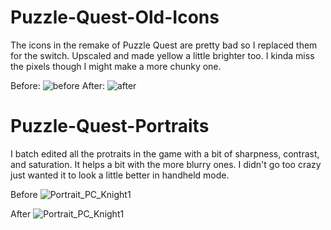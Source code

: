 # Puzzle-Quest-Old-Icons
The icons in the remake of Puzzle Quest are pretty bad so I replaced them for the switch. Upscaled and made yellow a little brighter too. I kinda miss the pixels though I might make a more chunky one.

Before:
![before](https://user-images.githubusercontent.com/90596580/229689251-8f814d8a-a0b4-4ed9-b8e1-e289ea6cabd9.PNG)
After:
![after](https://user-images.githubusercontent.com/90596580/229689257-c1bdd0f9-fd12-4758-b709-8da7fa3dae95.PNG)

# Puzzle-Quest-Portraits
I batch edited all the protraits in the game with a bit of sharpness, contrast, and saturation. It helps a bit with the more blurry ones. I didn't go too crazy just wanted it to look a little better in handheld mode.

Before
![Portrait_PC_Knight1](https://user-images.githubusercontent.com/90596580/229712944-3ac62c5e-af6c-42af-a3a5-7a11e644b630.png)

After
![Portrait_PC_Knight1](https://user-images.githubusercontent.com/90596580/229712990-6f97346d-a8c8-474d-a1f1-2a427e8897e3.png)
